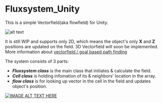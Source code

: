 # Fluxsystem_Unity

This is a simple Vectorfield(aka flowfield) for Unity.

![alt text](http://gilpark.com/wp-content/uploads/2016/06/fluxsystem0.png "Fluxsystem_Unity")

It is still WIP and supports only 2D, which means the object's only **X** and **Z** positions are updated on the field.
3D Vectorfield will soon be implemented.
More information about [vectorfield / goal based path finding](http://gamedevelopment.tutsplus.com/tutorials/understanding-goal-based-vector-field-pathfinding--gamedev-9007)

The system consists of 3 parts:
* ***Fluxsystem class*** is the main class that initiates & calculate the field.
* ***Cell class*** is holding infomation of its & neighbors' location in the array.
* ***flow class*** is for looking up vector in the cell in the field and updates object's position.

[![IMAGE ALT TEXT HERE](http://img.youtube.com/vi/7XekR9gT9Rk/0.jpg)](http://www.youtube.com/watch?v=7XekR9gT9Rk)

